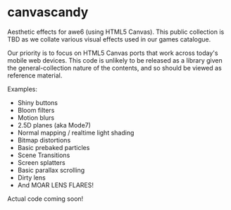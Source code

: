 # canvascandy
Aesthetic effects for awe6 (using HTML5 Canvas).  This public collection is TBD as we collate various visual effects used in our games catalogue.

Our priority is to focus on HTML5 Canvas ports that work across today's mobile web devices.  This code is unlikely to be released as a library given the general-collection nature of the contents, and so should be viewed as reference material.

Examples:

* Shiny buttons
* Bloom filters
* Motion blurs
* 2.5D planes (aka Mode7)
* Normal mapping / realtime light shading
* Bitmap distortions
* Basic prebaked particles
* Scene Transitions
* Screen splatters
* Basic parallax scrolling
* Dirty lens
* And MOAR LENS FLARES!

Actual code coming soon!
